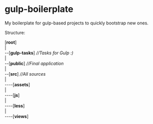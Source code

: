 # gulp-boilerplate
My boilerplate for gulp-based projects to quickly bootstrap new ones.

Structure:

[**root**]  
|  
--[**gulp-tasks**] *//Tasks for Gulp :)*  
|  
--[**public**] *//Final application*  
|  
--[**src**] *//All sources*  
|  
----[**assets**]  
|  
----[**js**]  
|  
----[**less**]  
|  
----[**views**]  